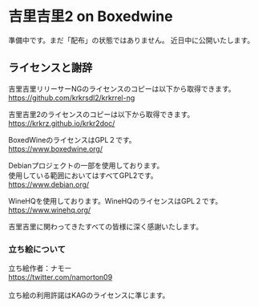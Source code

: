 # 吉里吉里2 on Boxedwine

準備中です。まだ「配布」の状態ではありません。 近日中に公開いたします。

## ライセンスと謝辞

吉里吉里リリーサーNGのライセンスのコピーは以下から取得できます。<br>
https://github.com/krkrsdl2/krkrrel-ng

吉里吉里2のライセンスのコピーは以下から取得できます。<br>
https://krkrz.github.io/krkr2doc/

BoxedWineのライセンスはGPL２です。<br> https://www.boxedwine.org/

Debianプロジェクトの一部を使用しております。<br>
使用している範囲においてはすべてGPL2です。<br> https://www.debian.org/

WineHQを使用しております。WineHQのライセンスはGPL２です。<br>
https://www.winehq.org/

吉里吉里に関わってきたすべての皆様に深く感謝いたします。

### 立ち絵について

立ち絵作者：ナモー <br> https://twitter.com/namorton09 <br>
<br> 立ち絵の利用許諾はKAGのライセンスに準じます。<br>
